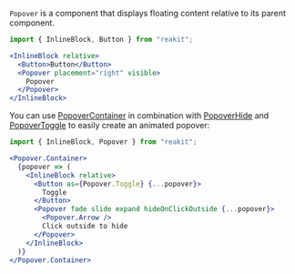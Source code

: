 `Popover` is a component that displays floating content relative to its parent component.

```jsx
import { InlineBlock, Button } from "reakit";

<InlineBlock relative>
  <Button>Button</Button>
  <Popover placement="right" visible>
    Popover
  </Popover>
</InlineBlock>
```

You can use [PopoverContainer](/components/popover/popovercontainer) in combination with [PopoverHide](/components/popover/popoverhide) and [PopoverToggle](/components/popover/popovertoggle) to easily create an animated popover:

```jsx
import { InlineBlock, Popover } from "reakit";

<Popover.Container>
  {popover => (
    <InlineBlock relative>
      <Button as={Popover.Toggle} {...popover}>
        Toggle
      </Button>
      <Popover fade slide expand hideOnClickOutside {...popover}>
        <Popover.Arrow />
        Click outside to hide
      </Popover>
    </InlineBlock>
  )}
</Popover.Container>
```
